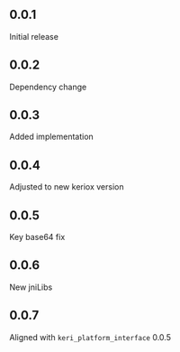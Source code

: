 ## 0.0.1

Initial release

## 0.0.2

Dependency change

## 0.0.3

Added implementation

## 0.0.4 

Adjusted to new keriox version

## 0.0.5

Key base64 fix

## 0.0.6

New jniLibs

## 0.0.7

Aligned with `keri_platform_interface` 0.0.5